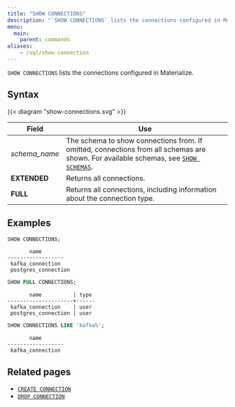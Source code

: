 ```yaml
---
title: "SHOW CONNECTIONS"
description: "`SHOW CONNECTIONS` lists the connections configured in Materialize."
menu:
  main:
    parent: commands
aliases:
    - /sql/show-connection
---
```


`SHOW CONNECTIONS` lists the connections configured in Materialize.

## Syntax

{{< diagram "show-connections.svg" >}}

Field                | Use
---------------------|-----
_schema&lowbar;name_ | The schema to show connections from. If omitted, connections from all schemas are shown. For available schemas, see [`SHOW SCHEMAS`](../show-schemas).
**EXTENDED**         | Returns all connections.
**FULL**             | Returns all connections, including information about the connection type.

## Examples

```sql
SHOW CONNECTIONS;
```

```nofmt
       name
------------------
 kafka_connection
 postgres_connection
```

```sql
SHOW FULL CONNECTIONS;
```

```nofmt
       name          | type
---------------------+------
 kafka_connection    | user
 postgres_connection | user
```

```sql
SHOW CONNECTIONS LIKE 'kafka%';
```

```nofmt
       name
------------------
 kafka_connection
```


## Related pages

- [`CREATE CONNECTION`](../create-connection)
- [`DROP CONNECTION`](../drop-connection)
